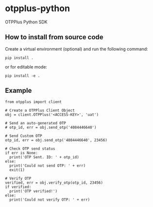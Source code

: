 # otpplus-python
OTPPlus Python SDK

## How to install from source code
Create a virtual environment (optional) and run the following command:
~~~
pip install .
~~~
or for editable mode:
~~~
pip install -e .
~~~

## Example
~~~
from otpplus import client

# Create a OTPPlus Client Object
obj = client.OTPPlus('<ACCESS-KEY>', 'uat')

# Send an auto-generated OTP
# otp_id, err = obj.send_otp('4084446640')

# Send Custom OTP
otp_id, err = obj.send_otp('4084446640', 23456)

# Check OTP send status
if err is None:
  print('OTP Sent. ID: ' + otp_id)
else:
  print('Could not send OTP: ' + err)
  exit(1)

# Verify OTP
verified, err = obj.verify_otp(otp_id, 23456)
if verified:
  print('OTP verified!')
else:
  print('Could not verify OTP: ' + err)
~~~